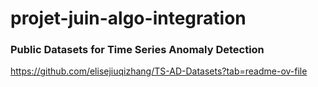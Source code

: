 # projet-juin-algo-integration

### Public Datasets for Time Series Anomaly Detection
https://github.com/elisejiuqizhang/TS-AD-Datasets?tab=readme-ov-file
